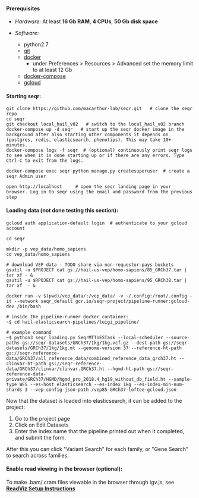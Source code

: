 
#### Prerequisites
 - *Hardware:*  At least **16 Gb RAM**, **4 CPUs**, **50 Gb disk space**  

 - *Software:* 
   - python2.7
   - [git](https://git-scm.com/book/en/v2/Getting-Started-Installing-Git)
   - [docker](https://docs.docker.com/install/)
     - under Preferences > Resources > Advanced set the memory limit to at least 12 Gb  
   - [docker-compose](https://docs.docker.com/compose/install/)       
   - [gcloud](https://cloud.google.com/sdk/install)


#### Starting seqr:

```
git clone https://github.com/macarthur-lab/seqr.git   # clone the seqr repo
cd seqr
git checkout local_hail_v02   # switch to the local_hail_v02 branch
docker-compose up -d seqr   # start up the seqr docker image in the background after also starting other components it depends on (postgres, redis, elasticsearch, phenotips). This may take 10+ minutes.
docker-compose logs -f seqr  # (optional) continuously print seqr logs to see when it is done starting up or if there are any errors. Type Ctrl-C to exit from the logs. 

docker-compose exec seqr python manage.py createsuperuser  # create a seqr Admin user 

open http://localhost     # open the seqr landing page in your browser. Log in to seqr using the email and password from the previous step
```
   
   
#### Loading data (not done testing this section):

```
gcloud auth application-default login  # authenticate to your gcloud account

cd seqr

mkdir -p vep_data/homo_sapiens
cd vep_data/homo_sapiens

# download VEP data - TODO share via non-requestor-pays buckets
gsutil -u $PROJECT cat gs://hail-us-vep/homo-sapiens/85_GRCh37.tar | tar xf - &
gsutil -u $RPOJECT cat gs://hail-us-vep/homo-sapiens/95_GRCh38.tar | tar xf  - & 

docker run -v $(pwd)/vep_data/:/vep_data/ -v ~/.config:/root/.config -it --network seqr_default gcr.io/seqr-project/pipeline-runner:gcloud-dev /bin/bash
   
# inside the pipeline-runner docker container:
~$ cd hail-elasticsearch-pipelines/luigi_pipeline/

# example command
~$ python3 seqr_loading.py SeqrMTToESTask --local-scheduler --source-paths gs://seqr-datasets/GRCh37/1kg/1kg.vcf.gz --dest-path gs://seqr-datasets/GRCh37/1kg/1kg.mt --genome-version 37 --reference-ht-path gs://seqr-reference-data/GRCh37/all_reference_data/combined_reference_data_grch37.ht --clinvar-ht-path gs://seqr-reference-data/GRCh37/clinvar/clinvar.GRCh37.ht --hgmd-ht-path gs://seqr-reference-data-private/GRCh37/HGMD/hgmd_pro_2018.4_hg19_without_db_field.ht --sample-type WES --es-host elasticsearch --es-index 1kg --es-index-min-num-shards 3 --vep-config-json-path /vep85-GRCh37-loftee-gcloud.json
```

Now that the dataset is loaded into elasticsearch, it can be added to the project:

1. Go to the project page
2. Click on Edit Datasets
3. Enter the index name that the pipeline printed out when it completed, and submit the form.

After this you can click "Variant Search" for each family, or "Gene Search" to search across families.


#### Enable read viewing in the browser (optional): 

To make .bam/.cram files viewable in the browser through igv.js, see **[ReadViz Setup Instructions](deploy/READVIZ_SETUP.md)**      
